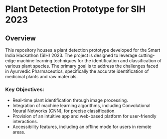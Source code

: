 # Plant Detection Prototype for SIH 2023

## Overview
This repository houses a plant detection prototype developed for the Smart India Hackathon (SIH) 2023. The project is designed to leverage cutting-edge machine learning techniques for the identification and classification of various plant species. The primary goal is to address the challenges faced in Ayurvedic Pharmaceutics, specifically the accurate identification of medicinal plants and raw materials.

### Key Objectives:
- Real-time plant identification through image processing.
- Integration of machine learning algorithms, including Convolutional Neural Networks (CNN), for precise classification.
- Provision of an intuitive app and web-based platform for user-friendly interactions.
- Accessibility features, including an offline mode for users in remote areas.

